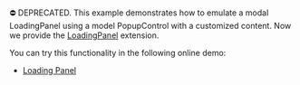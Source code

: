 <!-- default badges end -->
⛔ DEPRECATED. This example demonstrates how to emulate a modal LoadingPanel using a model PopupControl with a customized content. Now we provide the <a href="https://docs.devexpress.com/AspNetMvc/11423/components/docking-and-popups/loading-panel">LoadingPanel</a> extension.

You can try this functionality in the following online demo:

- <a href="https://demos.devexpress.com/MVCxDockAndPopupsDemos/LoadingPanel/Example">Loading Panel</a>

